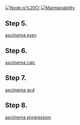 ##
[![Node.js%20CI](https://github.com/eyt5297/frontend-project-lvl1/workflows/Node.js%20CI/badge.svg)](https://github.com/eyt5297/frontend-project-lvl1/actions)
[![Maintainability](https://api.codeclimate.com/v1/badges/008116c603d88652087b/maintainability)](https://codeclimate.com/github/eyt5297/frontend-project-lvl1/maintainability)

## Step 5.
[asciinema even](https://asciinema.org/a/LsODE1c1fiUIVkNYTFoOp1GZ4)

## Step 6.
[asciinema calc](https://asciinema.org/a/Xud6rz2evLFBBTS7TLmTqNHEG)

## Step 7.
[asciinema gcd](https://asciinema.org/a/nIzkdBYPatL7DjZJRNm5TjANd)

## Step 8.
[asciinema progression](https://asciinema.org/a/6VfUz7bZqLgJjbPw3UjKkQgbT)

